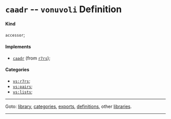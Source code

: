 

<a id='definition__vonuvoli__caadr'></a>

# `caadr` -- `vonuvoli` Definition


<a id='definition__vonuvoli__caadr__kind'></a>

#### Kind

`accessor`;


<a id='definition__vonuvoli__caadr__implements'></a>

#### Implements

 * [`caadr`](../../r7rs/definitions/caadr.md#definition__r7rs__caadr) (from [`r7rs`](../../r7rs/_index.md#library__r7rs));


<a id='definition__vonuvoli__caadr__categories'></a>

#### Categories

 * [`vs:r7rs`](../../vonuvoli/categories/vs_3a_r7rs.md#category__vonuvoli__vs_3a_r7rs);
 * [`vs:pairs`](../../vonuvoli/categories/vs_3a_pairs.md#category__vonuvoli__vs_3a_pairs);
 * [`vs:lists`](../../vonuvoli/categories/vs_3a_lists.md#category__vonuvoli__vs_3a_lists);

----

Goto: [library](../../vonuvoli/_index.md#library__vonuvoli), [categories](../../vonuvoli/categories/_index.md#toc__vonuvoli__categories), [exports](../../vonuvoli/exports/_index.md#toc__vonuvoli__exports), [definitions](../../vonuvoli/definitions/_index.md#toc__vonuvoli__definitions), other [libraries](../../_libraries.md#toc__libraries).

----

